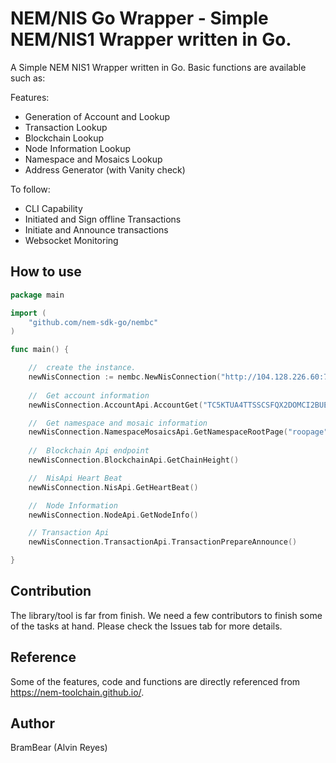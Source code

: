 # NEM/NIS Go Wrapper - Simple NEM/NIS1 Wrapper written in Go.

A Simple NEM NIS1 Wrapper written in Go. Basic functions are available such as:

Features:

+ Generation of Account and Lookup
+ Transaction Lookup
+ Blockchain Lookup
+ Node Information Lookup
+ Namespace and Mosaics Lookup
+ Address Generator (with Vanity check)

To follow:

+ CLI Capability
+ Initiated and Sign offline Transactions
+ Initiate and Announce transactions
+ Websocket Monitoring

## How to use

```go
package main

import (
	"github.com/nem-sdk-go/nembc"
)

func main() {

	//	create the instance.
	newNisConnection := nembc.NewNisConnection("http://104.128.226.60:7890/",nembc.Testnet)
	
	//	Get account information
	newNisConnection.AccountApi.AccountGet("TC5KTUA4TTSSCSFQX2DOMCI2BUEHO2CSE4ZCITPM")

	//	Get namespace and mosaic information
    newNisConnection.NamespaceMosaicsApi.GetNamespaceRootPage("roopage")
    
    //  Blockchain Api endpoint
    newNisConnection.BlockchainApi.GetChainHeight()

    //  NisApi Heart Beat
    newNisConnection.NisApi.GetHeartBeat()

    //  Node Information
    newNisConnection.NodeApi.GetNodeInfo()

    // Transaction Api
    newNisConnection.TransactionApi.TransactionPrepareAnnounce()

}
```

## Contribution
The library/tool is far from finish. We need a few contributors to finish some of the tasks at hand. Please check the Issues tab for more details.

## Reference
Some of the features, code and functions are directly referenced from https://nem-toolchain.github.io/. 

## Author
BramBear (Alvin Reyes)
